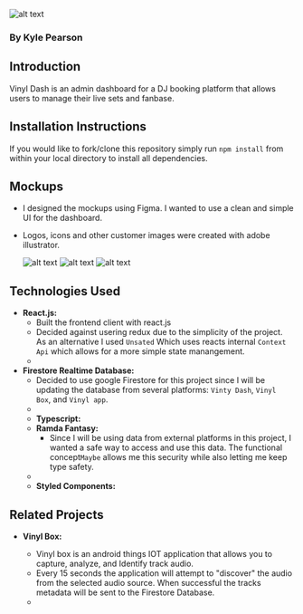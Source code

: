 ![alt text](https://i.imgur.com/BLOwnS4.png "Vinyl Logo")

### By Kyle Pearson

## Introduction

Vinyl Dash is an admin dashboard for a DJ booking platform that allows users to manage their live sets and fanbase.

## Installation Instructions

If you would like to fork/clone this repository simply run `npm install` from within your local directory to install all dependencies.

## Mockups
- I designed the mockups using Figma. I wanted to use a clean and simple UI for the dashboard.
- Logos, icons and other customer images were created with adobe illustrator.

  ![alt text](https://imgur.com/BJJhOMh.png "Dashboard View")
  ![alt text](https://imgur.com/7f6n41u.png "Create Event View")
  ![alt text](https://imgur.com/kKi8WuK.png "Music Analytics")

## Technologies Used

- **React.js:**
  - Built the frontend client with react.js
  - Decided against usering redux due to the simplicity of the project. As an alternative I used `Unsated` Which uses reacts internal `Context Api` which allows for a more simple state manangement.
  -
- **Firestore Realtime Database:**
  - Decided to use google Firestore for this project since I will be updating the database from several platforms: `Vinty Dash`, `Vinyl Box`, and `Vinyl app`.
  -
  - **Typescript:**
  - **Ramda Fantasy:**
    - Since I will be using data from external platforms in this project, I wanted a safe way to access and use this data. The functional concept`Maybe` allows me this security while also letting me keep type safety.
  -
  - **Styled Components:**

## Related Projects

- **Vinyl Box:**

  - Vinyl box is an android things IOT application that allows you to capture, analyze, and Identify track audio.
  - Every 15 seconds the application will attempt to "discover" the audio from the selected audio source. When successful the tracks metadata will be sent to the Firestore Database.
  -
